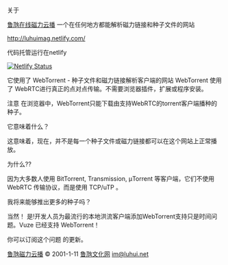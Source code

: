 关于

<a href="http://magnet.luhui.net" target="_blank">鲁虺在线磁力云播</a> 一个在任何地方都能解析磁力链接和种子文件的网站

http://luhuimag.netlify.com/

代码托管运行在netlify

[![Netlify Status](https://api.netlify.com/api/v1/badges/363fb352-6056-437b-b2d9-3b5ab431fc3e/deploy-status)](https://app.netlify.com/sites/luhuimag/deploys)


它使用了 WebTorrent - 种子文件和磁力链接解析客户端的网站 WebTorrent 使用了 WebRTC进行真正的点对点传输。不需要浏览器插件，扩展或程序安装。

注意
在浏览器中，WebTorrent只能下载由支持WebRTC的torrent客户端播种的种子。

它意味着什么？

这意味着，现在，并不是每一个种子文件或磁力链接都可以在这个网站上正常播放。

为什么??

因为大多数人使用 BitTorrent, Transmission, μTorrent 等客户端，它们不使用 WebRTC 传输协议，而是使用 TCP/uTP 。

我将来能够推出更多的种子吗？

当然！ 是!开发人员为最流行的本地洪流客户端添加WebTorrent支持只是时间问题。Vuze 已经支持 WebTorrent！

你可以订阅这个问题 的更新。

<a href="https://magnet.luhui.net" target="_blank">鲁虺磁力云播</a>
© 2001-1-11 <a href="https://www.luhui.net" target="_blank">鲁虺文化网</a>
im@luhui.net
